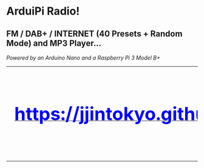 # ArduiPi Radio!
## FM / DAB+ / INTERNET (40 Presets + Random Mode) and MP3 Player...
<I>Powered by an Arduino Nano and a Raspberry Pi 3 Model B+</I>


<TABLE BORDER=0>
<TR ALIGN="center">

<TD>
<A HREF="pix/ArduiPi Radio!.jpg"><IMG SRC="pix/ArduiPi Radio! (small).jpg" ALT="ArduiPi Radio!" WIDTH=320 HEIGHT=240 BORDER=0></A>
</TD>

<TD>
<A HREF="https://jjintokyo.github.io"><B><FONT SIZE=7 COLOR="blue">https://jjintokyo.github.io</B></A>
</TD>
</TR>
</TABLE>


